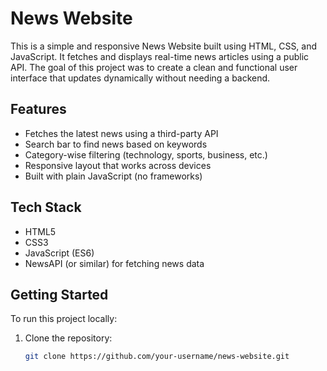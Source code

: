 # News Website

This is a simple and responsive News Website built using HTML, CSS, and JavaScript. It fetches and displays real-time news articles using a public API. The goal of this project was to create a clean and functional user interface that updates dynamically without needing a backend.

## Features

- Fetches the latest news using a third-party API
- Search bar to find news based on keywords
- Category-wise filtering (technology, sports, business, etc.)
- Responsive layout that works across devices
- Built with plain JavaScript (no frameworks)

## Tech Stack

- HTML5
- CSS3
- JavaScript (ES6)
- NewsAPI (or similar) for fetching news data

## Getting Started

To run this project locally:

1. Clone the repository:
   ```bash
   git clone https://github.com/your-username/news-website.git

